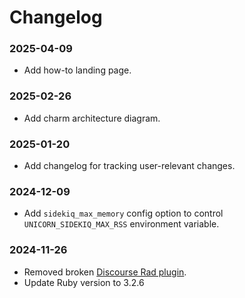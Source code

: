 # Changelog

### 2025-04-09

- Add how-to landing page.

### 2025-02-26

- Add charm architecture diagram.

### 2025-01-20

- Add changelog for tracking user-relevant changes.

### 2024-12-09

- Add `sidekiq_max_memory` config option to control `UNICORN_SIDEKIQ_MAX_RSS` environment variable.

### 2024-11-26

- Removed broken [Discourse Rad plugin](https://github.com/canonical/discourse-rad-plugin.git).
- Update Ruby version to 3.2.6
